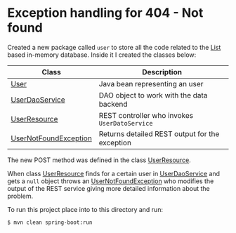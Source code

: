 # Exception handling for 404 - Not found

Created a new package called `user` to store all the code related to the [List](https://docs.oracle.com/javase/8/docs/api/java/util/List.html)
based in-memory database. Inside it I created the classes below:

| Class                                                                                                                      | Description                                    |
|----------------------------------------------------------------------------------------------------------------------------|------------------------------------------------|
| [User](src/main/java/com/in28minutes/rest/webservices/restfulwebservices/user/User.java)                                   | Java bean representing an user                 |
| [UserDaoService](src/main/java/com/in28minutes/rest/webservices/restfulwebservices/user/UserDaoService.java)               | DAO object to work with the data backend       |
| [UserResource](src/main/java/com/in28minutes/rest/webservices/restfulwebservices/user/UserResource.java)                   | REST controller who invokes `UserDatoService`  |
| [UserNotFoundException](src/main/java/com/in28minutes/rest/webservices/restfulwebservices/user/UserNotFoundException.java) | Returns detailed REST output for the exception |

The new POST method was defined in the class [UserResource](src/main/java/com/in28minutes/rest/webservices/restfulwebservices/user/UserResource.java).

When class [UserResource](src/main/java/com/in28minutes/rest/webservices/restfulwebservices/user/UserResource.java)
finds for a certain user in
[UserDaoService](src/main/java/com/in28minutes/rest/webservices/restfulwebservices/user/UserDaoService.java)
and gets a `null` object throws an
[UserNotFoundException](src/main/java/com/in28minutes/rest/webservices/restfulwebservices/user/UserNotFoundException.java)
who modifies the output of the REST service giving more detailed information about the problem.


To run this project place into to this directory and run:

```
$ mvn clean spring-boot:run
```
